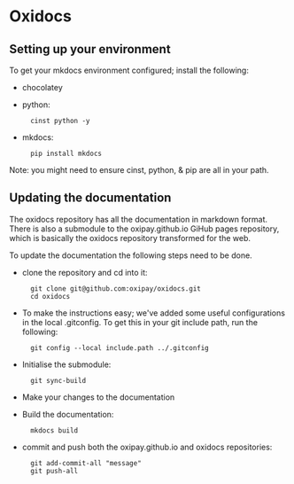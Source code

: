 # Oxidocs

## Setting up your environment

To get your mkdocs environment configured; install the following:
* chocolatey
* python:

        cinst python -y
* mkdocs:

        pip install mkdocs

Note: you might need to ensure cinst, python, & pip are all in your path.

## Updating the documentation

The oxidocs repository has all the documentation in markdown format. There is also a submodule to the oxipay.github.io GiHub pages repository, which is basically the oxidocs repository transformed for the web.

To update the documentation the following steps need to be done.

* clone the repository and cd into it:

        git clone git@github.com:oxipay/oxidocs.git
        cd oxidocs

* To make the instructions easy; we've added some useful configurations in the local .gitconfig. To get this in your git include path, run the following:

        git config --local include.path ../.gitconfig

* Initialise the submodule:

        git sync-build

* Make your changes to the documentation
* Build the documentation:

        mkdocs build
* commit and push both the oxipay.github.io and oxidocs repositories:

        git add-commit-all "message"
        git push-all
